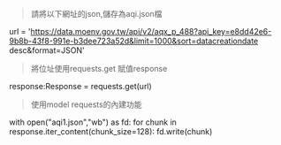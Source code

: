 
>請將以下網址的json,儲存為aqi.json檔

url = 'https://data.moenv.gov.tw/api/v2/aqx_p_488?api_key=e8dd42e6-9b8b-43f8-991e-b3dee723a52d&limit=1000&sort=datacreationdate desc&format=JSON'

>將位址使用requests.get 賦值response

response:Response = requests.get(url)

>使用model requests的內建功能

with open("aqi1.json","wb") as fd:
    for chunk in response.iter_content(chunk_size=128):
        fd.write(chunk)

